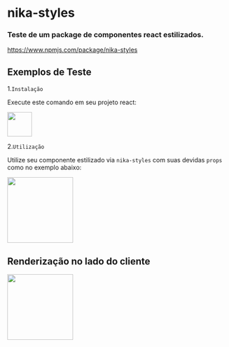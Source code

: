 # nika-styles

### Teste de um package de componentes react estilizados.


https://www.npmjs.com/package/nika-styles

## Exemplos de Teste

1.`Instalação`

Execute este comando em seu projeto react:

 <img height="56px" src="https://raw.githubusercontent.com/Diotto6/nika-ui/master/assets/npm.jpg"/>
 
 2.`Utilização`
 
 Utilize seu componente estilizado via `nika-styles` com suas devidas `props` como no exemplo abaixo:
 
  <img height="150px" src="https://raw.githubusercontent.com/Diotto6/nika-ui/master/assets/utilização.jpg"/>
  
  ## Renderização no lado do cliente
  
  <img height="150px" src="https://raw.githubusercontent.com/Diotto6/nika-ui/master/assets/buttonImage.jpg"/>

